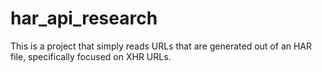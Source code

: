 # har_api_research
This is a project that simply reads URLs that are generated out of an HAR file, specifically focused on XHR URLs.  
